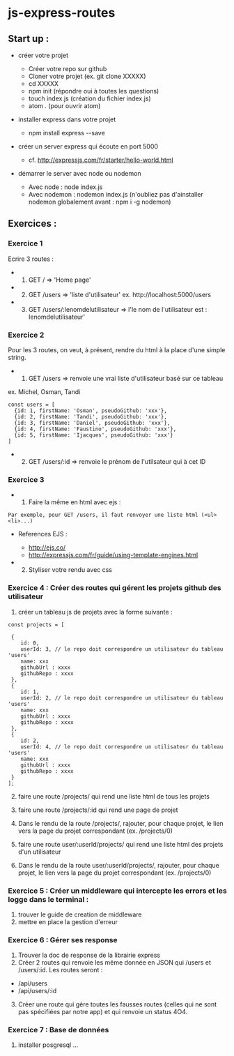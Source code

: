 # js-express-routes

## Start up : 

* créer votre projet
  
  * Créer votre repo sur github
  * Cloner votre projet (ex. git clone XXXXX)
  * cd XXXXX
  * npm init (répondre oui à toutes les questions)
  * touch index.js (création du fichier index.js)
  * atom . (pour ouvrir atom)

* installer express dans votre projet

  * npm install express --save

* créer un server express qui écoute en port 5000

  * cf. http://expressjs.com/fr/starter/hello-world.html

* démarrer le server avec node ou nodemon

  * Avec node : node index.js
  * Avec nodemon : nodemon index.js (n'oubliez pas d'ainstaller nodemon globalement avant : npm i -g nodemon)

## Exercices : 

### Exercice 1

Ecrire 3 routes :

* 1. GET / => 'Home page'
* 2. GET /users => 'liste d\'utilisateur' ex. http://localhost:5000/users
* 3. GET /users/:lenomdelutilisateur => l'le nom de l'utilisateur est : lenomdelutilisateur'

### Exercice 2

Pour les 3 routes, on veut, à présent, rendre du html à la place d'une simple string.

* 1. GET /users => renvoie une vrai liste d'utilisateur basé sur ce tableau

ex. Michel, Osman, Tandi

``` 
const users = [
  {id: 1, firstName: 'Osman', pseudoGithub: 'xxx'},
  {id: 2, firstName: 'Tandi', pseudoGithub: 'xxx'},
  {id: 3, firstName: 'Daniel', pseudoGithub: 'xxx'},
  {id: 4, firstName: 'Faustino', pseudoGithub: 'xxx'},
  {id: 5, firstName: 'Ijacques', pseudoGithub: 'xxx'}
]
``` 

* 2. GET /users/:id => renvoie le prénom de l'utilsateur qui à cet ID

### Exercice 3

* 1. Faire la même en html avec ejs :

``` 
Par exemple, pour GET /users, il faut renvoyer une liste html (<ul><li>...)
```

  * References EJS :

    * http://ejs.co/
    * http://expressjs.com/fr/guide/using-template-engines.html
  
* 2. Styliser votre rendu avec css

### Exercice 4 : Créer des routes qui gérent les projets github des utilisateur

1. créer un tableau js de projets avec la forme suivante :

``` 
const projects = [

 {
    id: 0,
    userId: 3, // le repo doit correspondre un utilisateur du tableau 'users'
    name: xxx
    githubUrl : xxxx
    githubRepo : xxxx
 },
 {
    id: 1,
    userId: 2, // le repo doit correspondre un utilisateur du tableau 'users'
    name: xxx
    githubUrl : xxxx
    githubRepo : xxxx
 },
 {
    id: 2,
    userId: 4, // le repo doit correspondre un utilisateur du tableau 'users'
    name: xxx
    githubUrl : xxxx
    githubRepo : xxxx
 }
];
``` 

2. faire une route /projects/ qui rend une liste html de tous les projets

3. faire une route /projects/:id qui rend une page de projet

4. Dans le rendu de la route /projects/, rajouter, pour chaque projet, le lien vers la page du projet correspondant (ex. /projects/0)

5. faire une route user/:userId/projects/ qui rend une liste html des projets d'un utilisateur

6. Dans le rendu de la route user/:userId/projects/, rajouter, pour chaque projet, le lien vers la page du projet correspondant (ex. /projects/0)

### Exercice 5 : Créer un middleware qui intercepte les errors et les logge dans le terminal :

1. trouver le guide de creation de middleware
2. mettre en place la gestion d'erreur

### Exercice 6 : Gérer ses response

1. Trouver la doc de response de la librairie express
2. Créer 2 routes qui renvoie les même donnée en JSON qui /users et /users/:id. Les routes seront :
  
  * /api/users
  * /api/users/:id
  
3. Créer une route qui gére toutes les fausses routes (celles qui ne sont pas spécifiées par notre app) et qui renvoie un status 4O4.

### Exercice 7 : Base de données

1. installer posgresql
...


